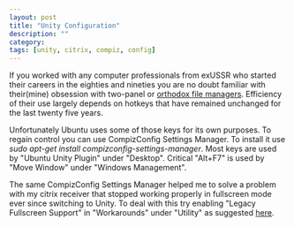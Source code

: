 ```yaml
---
layout: post
title: "Unity Configuration"
description: ""
category:
tags: [unity, citrix, compiz, config]
---
```

If you worked with any computer professionals from exUSSR who started their careers in the eighties and nineties you are no doubt familiar with their(mine) obsession with two-panel or [orthodox file managers](http://en.wikipedia.org/wiki/Orthodox_file_manager#Orthodox_file_managers). Efficiency of their use largely depends on hotkeys that have remained unchanged for the last twenty five years.

Unfortunately Ubuntu uses some of those keys for its own purposes. To regain control you can use CompizConfig Settings Manager. To install it use *sudo apt-get install compizconfig-settings-manager*. Most keys are used by "Ubuntu Unity Plugin" under "Desktop". Critical "Alt+F7" is used by "Move Window" under "Windows Management".

The same CompizConfig Settings Manager helped me to solve a problem with my citrix receiver that stopped working properly in fullscreen mode ever since switching to Unity. To deal with this try enabling "Legacy Fullscreen Support" in "Workarounds" under "Utility" as suggested [here](http://ubuntuforums.org/showpost.php?p=11606441&postcount=6).
